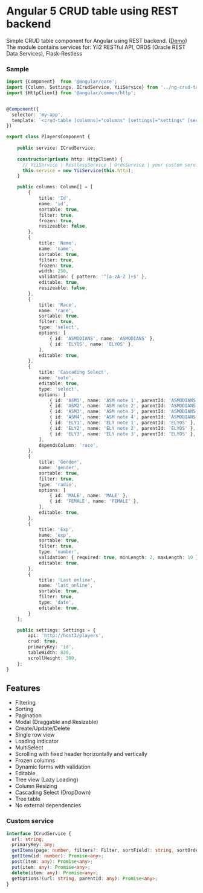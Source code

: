 # Angular 5 CRUD table using REST backend

Simple CRUD table component for Angular using REST backend. (<a target="_blank" href="https://mazdik.github.io/ng2-crud-table/">Demo</a>)  
The module contains services for: Yii2 RESTful API, ORDS (Oracle REST Data Services), Flask-Restless

### Sample
```typescript
import {Component}  from '@angular/core';
import {Column, Settings, ICrudService, YiiService} from '../ng-crud-table';
import {HttpClient} from '@angular/common/http';


@Component({
  selector: 'my-app',
  template: `<crud-table [columns]="columns" [settings]="settings" [service]="service"></crud-table>`
})

export class PlayersComponent {
  
    public service: ICrudService;
  
    constructor(private http: HttpClient) {
      // YiiService | RestlessService | OrdsService | your custom service
      this.service = new YiiService(this.http);
    }

    public columns: Column[] = [
        {
            title: 'Id', 
            name: 'id', 
            sortable: true, 
            filter: true, 
            frozen: true,
            resizeable: false,
        },
        {
            title: 'Name', 
            name: 'name', 
            sortable: true, 
            filter: true, 
            frozen: true, 
            width: 250,
            validation: { pattern: '^[a-zA-Z ]+$' },
            editable: true,
            resizeable: false,
        },
        {
            title: 'Race',
            name: 'race',
            sortable: true,
            filter: true,
            type: 'select',
            options: [
                { id: 'ASMODIANS', name: 'ASMODIANS' },
                { id: 'ELYOS', name: 'ELYOS' },
            ],
            editable: true,
        },
        {
            title: 'Cascading Select',
            name: 'note',
            editable: true,
            type: 'select',
            options: [
                { id: 'ASM1', name: 'ASM note 1', parentId: 'ASMODIANS' },
                { id: 'ASM2', name: 'ASM note 2', parentId: 'ASMODIANS' },
                { id: 'ASM3', name: 'ASM note 3', parentId: 'ASMODIANS' },
                { id: 'ASM4', name: 'ASM note 4', parentId: 'ASMODIANS' },
                { id: 'ELY1', name: 'ELY note 1', parentId: 'ELYOS' },
                { id: 'ELY2', name: 'ELY note 2', parentId: 'ELYOS' },
                { id: 'ELY3', name: 'ELY note 3', parentId: 'ELYOS' },
            ],
            dependsColumn: 'race',
        },
        {
            title: 'Gender',
            name: 'gender',
            sortable: true,
            filter: true,
            type: 'radio',
            options: [
                { id: 'MALE', name: 'MALE' },
                { id: 'FEMALE', name: 'FEMALE' },
            ],
            editable: true,
        },
        {
            title: 'Exp',
            name: 'exp',
            sortable: true,
            filter: true,
            type: 'number',
            validation: { required: true, minLength: 2, maxLength: 10 },
            editable: true,
        },
        {
            title: 'Last online', 
            name: 'last_online', 
            sortable: true, 
            filter: true,
            type: 'date',
            editable: true,
        }
    ];

    public settings: Settings = {
        api: 'http://host3/players',
        crud: true,
        primaryKey: 'id',
        tableWidth: 820,
        scrollHeight: 380,
    };
}
```

## Features
* Filtering
* Sorting
* Pagination
* Modal (Draggable and Resizable)
* Create/Update/Delete
* Single row view
* Loading indicator
* MultiSelect
* Scrolling with fixed header horizontally and vertically
* Frozen columns
* Dynamic forms with validation
* Editable
* Tree view (Lazy Loading)
* Column Resizing
* Cascading Select (DropDown)
* Tree table
* No external dependencies

### Custom service
```typescript
interface ICrudService {
  url: string;
  primaryKey: any;
  getItems(page: number, filters?: Filter, sortField?: string, sortOrder?: number): Promise<any>;
  getItem(id: number): Promise<any>;
  post(item: any): Promise<any>;
  put(item: any): Promise<any>;
  delete(item: any): Promise<any>;
  getOptions?(url: string, parentId: any): Promise<any>;
}
```
